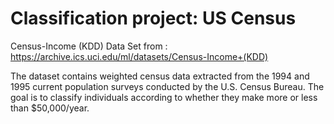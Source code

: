 # Classification project: US Census

Census-Income (KDD) Data Set from : https://archive.ics.uci.edu/ml/datasets/Census-Income+(KDD)

The dataset contains weighted census data extracted from the 1994 and 1995 current population surveys conducted by the U.S. Census Bureau. The goal is to classify individuals according to whether they make more or less than $50,000/year.
